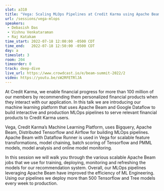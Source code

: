```yaml
---
slot: a310 
title: "Vega: Scaling MLOps Pipelines at Credit Karma using Apache Beam and Dataflow"
url: /sessions/vega-mlops
speakers:
 - Debasish Das
 - Vishnu Venkataraman
 - Raj Katakam
time_start: 2022-07-18 12:00:00 -0500 CDT
time_end:   2022-07-18 12:50:00 -0500 CDT
day: a
timeslot: 3
room: 204
timeorder: 0
track: deep-dive
live_url: https://www.crowdcast.io/e/beam-summit-2022/2
video: https://youtu.be/sW2RFETRlJA
---
```


At Credit Karma, we enable financial progress for more than 100 million of our members by recommending them personalized financial products when they interact with our application. In this talk we are introducing our machine learning platform that uses Apache Beam and Google Dataflow to build interactive and production MLOps pipelines to serve relevant financial products to Credit Karma users.

Vega, Credit Karma’s Machine Learning Platform, uses Bigquery, Apache Beam, Distributed Tensorflow and Airflow for building MLOps pipelines. Apache Beam with Dataflow Runner is used in Vega for scalable feature transformations, model chaining, batch scoring of Tensorflow and PMML models, model analysis and online model monitoring.

In this session we will walk you through the various scalable Apache Beam jobs that we use for training, deploying, monitoring and refreshing the models for our recommendation system. Overall, our MLOps pipelines leveraging Apache Beam have improved the efficiency of ML Engineering. Using our pipelines we deploy more than 500 Tensorflow and Tree models every week to production.